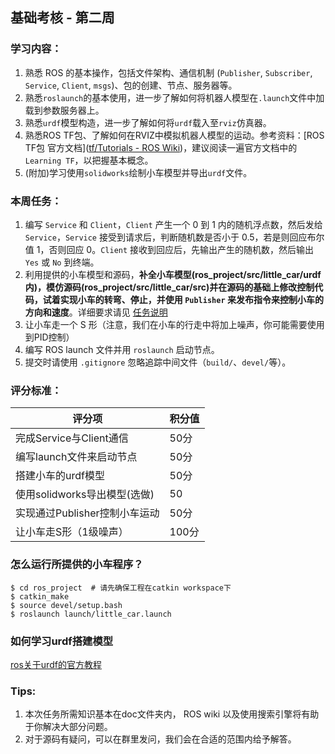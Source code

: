 ## 基础考核 - 第二周

### 学习内容：
1. 熟悉 ROS 的基本操作，包括文件架构、通信机制 (`Publisher`, `Subscriber`, `Service`, `Client`, `msgs`)、包的创建、节点、服务器等。
2. 熟悉`roslaunch`的基本使用，进一步了解如何将机器人模型在`.launch`文件中加载到参数服务器上。
3. 熟悉`urdf`模型构造，进一步了解如何将`urdf`载入至`rviz`仿真器。
4. 熟悉ROS TF包、了解如何在RVIZ中模拟机器人模型的运动。参考资料：[ROS TF包 官方文档]([tf/Tutorials - ROS Wiki](http://wiki.ros.org/tf/Tutorials))，建议阅读一遍官方文档中的`Learning TF`，以把握基本概念。
5. (附加)学习使用`solidworks`绘制小车模型并导出`urdf`文件。

### 本周任务：

1. 编写 `Service` 和 `Client`，`Client` 产生一个 0 到 1 内的随机浮点数，然后发给 `Service`，`Service` 接受到请求后，判断随机数是否小于 0.5，若是则回应布尔值 1，否则回应 0。`Client` 接收到回应后，先输出产生的随机数，然后输出 `Yes` 或 `No` 到终端。
2. 利用提供的小车模型和源码，**补全小车模型(ros_project/src/little_car/urdf内)，模仿源码(ros_project/src/little_car/src)并在源码的基础上修改控制代码，试着实现小车的转弯、停止，并使用 `Publisher` 来发布指令来控制小车的方向和速度**。详细要求请见 [任务说明](./task2_description.md)
3. 让小车走一个 S 形（注意，我们在小车的行走中将加上噪声，你可能需要使用到PID控制）
4. 编写 ROS launch 文件并用 `roslaunch` 启动节点。
5. 提交时请使用 `.gitignore` 忽略追踪中间文件（`build/`、`devel/`等）。

### **评分标准**：

| 评分项                                         | 积分值 |
| ---------------------------------------------- | ------ |
| 完成Service与Client通信           | 50分  |
| 编写launch文件来启动节点      | 50分 |
| 搭建小车的urdf模型             | 50分 |
| 使用solidworks导出模型(选做)  |  50   |
| 实现通过Publisher控制小车运动 | 50分 |
| 让小车走S形（1级噪声）         | 100分 |

### **怎么运行所提供的小车程序？**

```shell
$ cd ros_project  # 请先确保工程在catkin workspace下
$ catkin_make  
$ source devel/setup.bash
$ roslaunch launch/little_car.launch
```
### **如何学习urdf搭建模型**

[ros关于urdf的官方教程](http://wiki.ros.org/cn/urdf)


### **Tips:**

1. 本次任务所需知识基本在doc文件夹内， ROS wiki 以及使用搜索引擎将有助于你解决大部分问题。
2. 对于源码有疑问，可以在群里发问，我们会在合适的范围内给予解答。
